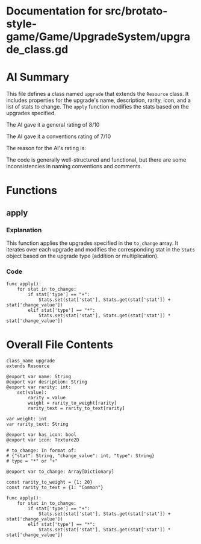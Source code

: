 # Documentation for src/brotato-style-game/Game/UpgradeSystem/upgrade_class.gd

# AI Summary
This file defines a class named `upgrade` that extends the `Resource` class. It includes properties for the upgrade's name, description, rarity, icon, and a list of stats to change. The `apply` function modifies the stats based on the upgrades specified.

The AI gave it a general rating of 8/10

The AI gave it a conventions rating of 7/10

The reason for the AI's rating is:

The code is generally well-structured and functional, but there are some inconsistencies in naming conventions and comments.
# Functions

## apply
### Explanation
This function applies the upgrades specified in the `to_change` array. It iterates over each upgrade and modifies the corresponding stat in the `Stats` object based on the upgrade type (addition or multiplication).
### Code
```gdscript
func apply():
	for stat in to_change:
		if stat['type'] == "+":
			Stats.set(stat['stat'], Stats.get(stat['stat']) + stat['change_value'])
		elif stat['type'] == "*":
			Stats.set(stat['stat'], Stats.get(stat['stat']) * stat['change_value'])
```
# Overall File Contents
```gdscript
class_name upgrade
extends Resource

@export var name: String
@export var desription: String
@export var rarity: int:
	set(value):
		rarity = value
		weight = rarity_to_weight[rarity]
		rarity_text = rarity_to_text[rarity]

var weight: int
var rarity_text: String

@export var has_icon: bool
@export var icon: Texture2D

# to_change: In format of:
# {"stat": String, "change_value": int, "type": String}
# type = "*" or "+"

@export var to_change: Array[Dictionary]

const rarity_to_weight = {1: 20}
const rarity_to_text = {1: "Common"}

func apply():
	for stat in to_change:
		if stat['type'] == "+":
			Stats.set(stat['stat'], Stats.get(stat['stat']) + stat['change_value'])
		elif stat['type'] == "*":
			Stats.set(stat['stat'], Stats.get(stat['stat']) * stat['change_value'])

```
